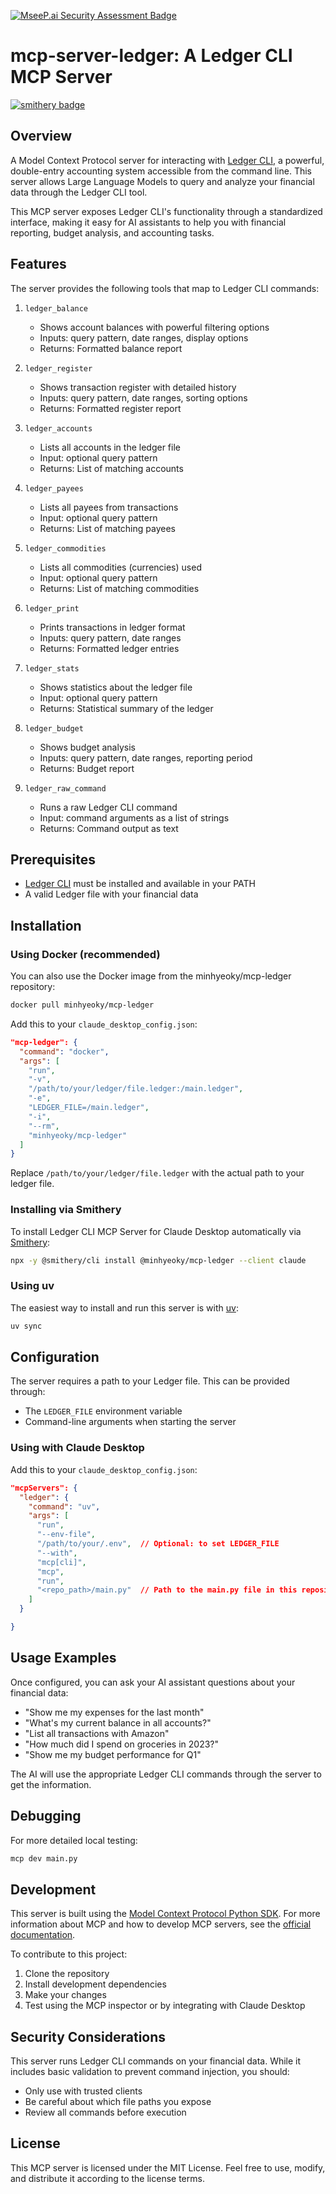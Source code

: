 [![MseeP.ai Security Assessment Badge](https://mseep.net/pr/minhyeoky-mcp-server-ledger-badge.png)](https://mseep.ai/app/minhyeoky-mcp-server-ledger)

# mcp-server-ledger: A Ledger CLI MCP Server

[![smithery badge](https://smithery.ai/badge/@minhyeoky/mcp-ledger)](https://smithery.ai/server/@minhyeoky/mcp-ledger)

## Overview

A Model Context Protocol server for interacting with [Ledger CLI](https://www.ledger-cli.org/), a powerful, double-entry accounting system accessible from the command line. This server allows Large Language Models to query and analyze your financial data through the Ledger CLI tool.

This MCP server exposes Ledger CLI's functionality through a standardized interface, making it easy for AI assistants to help you with financial reporting, budget analysis, and accounting tasks.

## Features

The server provides the following tools that map to Ledger CLI commands:

1. `ledger_balance`
   - Shows account balances with powerful filtering options
   - Inputs: query pattern, date ranges, display options
   - Returns: Formatted balance report

2. `ledger_register`
   - Shows transaction register with detailed history
   - Inputs: query pattern, date ranges, sorting options
   - Returns: Formatted register report

3. `ledger_accounts`
   - Lists all accounts in the ledger file
   - Input: optional query pattern
   - Returns: List of matching accounts

4. `ledger_payees`
   - Lists all payees from transactions
   - Input: optional query pattern
   - Returns: List of matching payees

5. `ledger_commodities`
   - Lists all commodities (currencies) used
   - Input: optional query pattern
   - Returns: List of matching commodities

6. `ledger_print`
   - Prints transactions in ledger format
   - Inputs: query pattern, date ranges
   - Returns: Formatted ledger entries

7. `ledger_stats`
   - Shows statistics about the ledger file
   - Input: optional query pattern
   - Returns: Statistical summary of the ledger

8. `ledger_budget`
   - Shows budget analysis
   - Inputs: query pattern, date ranges, reporting period
   - Returns: Budget report

9. `ledger_raw_command`
   - Runs a raw Ledger CLI command
   - Input: command arguments as a list of strings
   - Returns: Command output as text

## Prerequisites

- [Ledger CLI](https://www.ledger-cli.org/) must be installed and available in your PATH
- A valid Ledger file with your financial data

## Installation

### Using Docker (recommended)

You can also use the Docker image from the minhyeoky/mcp-ledger repository:

```bash
docker pull minhyeoky/mcp-ledger
```

Add this to your `claude_desktop_config.json`:

```json
"mcp-ledger": {
  "command": "docker",
  "args": [
    "run",
    "-v",
    "/path/to/your/ledger/file.ledger:/main.ledger",
    "-e",
    "LEDGER_FILE=/main.ledger",
    "-i",
    "--rm",
    "minhyeoky/mcp-ledger"
  ]
}
```

Replace `/path/to/your/ledger/file.ledger` with the actual path to your ledger file.

### Installing via Smithery

To install Ledger CLI MCP Server for Claude Desktop automatically via [Smithery](https://smithery.ai/server/@minhyeoky/mcp-ledger):

```bash
npx -y @smithery/cli install @minhyeoky/mcp-ledger --client claude
```

### Using uv

The easiest way to install and run this server is with [uv](https://docs.astral.sh/uv/):

```bash
uv sync
```
## Configuration

The server requires a path to your Ledger file. This can be provided through:

- The `LEDGER_FILE` environment variable
- Command-line arguments when starting the server

### Using with Claude Desktop

Add this to your `claude_desktop_config.json`:

```json
"mcpServers": {
  "ledger": {
    "command": "uv",
    "args": [
      "run",
      "--env-file",
      "/path/to/your/.env",  // Optional: to set LEDGER_FILE
      "--with",
      "mcp[cli]",
      "mcp",
      "run",
      "<repo_path>/main.py"  // Path to the main.py file in this repository
    ]
  }

}
```

## Usage Examples

Once configured, you can ask your AI assistant questions about your financial data:

- "Show me my expenses for the last month"
- "What's my current balance in all accounts?"
- "List all transactions with Amazon"
- "How much did I spend on groceries in 2023?"
- "Show me my budget performance for Q1"

The AI will use the appropriate Ledger CLI commands through the server to get the information.

## Debugging

For more detailed local testing:

```bash
mcp dev main.py
```

## Development

This server is built using the [Model Context Protocol Python SDK](https://github.com/modelcontextprotocol/python-sdk). For more information about MCP and how to develop MCP servers, see the [official documentation](https://modelcontextprotocol.io).

To contribute to this project:

1. Clone the repository
2. Install development dependencies
3. Make your changes
4. Test using the MCP inspector or by integrating with Claude Desktop

## Security Considerations

This server runs Ledger CLI commands on your financial data. While it includes basic validation to prevent command injection, you should:

- Only use with trusted clients
- Be careful about which file paths you expose
- Review all commands before execution

## License

This MCP server is licensed under the MIT License. Feel free to use, modify, and distribute it according to the license terms.
